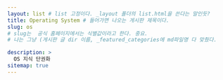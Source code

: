 ```yaml
---
layout: list # list 고정이다. _layout 폴더의 list.html을 쓴다는 말인듯?
title: Operating System # 들어가면 나오는 게시판 제목이다.
slug: os
# slug는  공식 홈페이지에서는 식별값이라고 한다. 중요.
# 나는 그냥 (게시판 글 dir 이름, _featured_categories에 md파일명 다 맞췄다.

description: >
  OS 지식 단권화
sitemap: true
---
```


